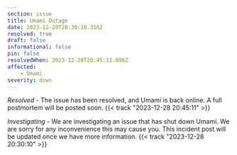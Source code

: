 ```yaml
---
section: issue
title: Umami Outage
date: 2023-12-28T20:30:10.316Z
resolved: true
draft: false
informational: false
pin: false
resolvedWhen: 2023-12-28T20:45:11.096Z
affected:
    - Umami
severity: down
---
```

*Resolved* - The issue has been resolved, and Umami is back online. A full postmortem will be posted soon. {{< track "2023-12-28 20:45:11" >}}

*Investigating* - We are investigating an issue that has shut down Umami. We are sorry for any inconvenience this may cause you. This incident post will be updated once we have more information. {{< track "2023-12-28 20:30:10" >}}